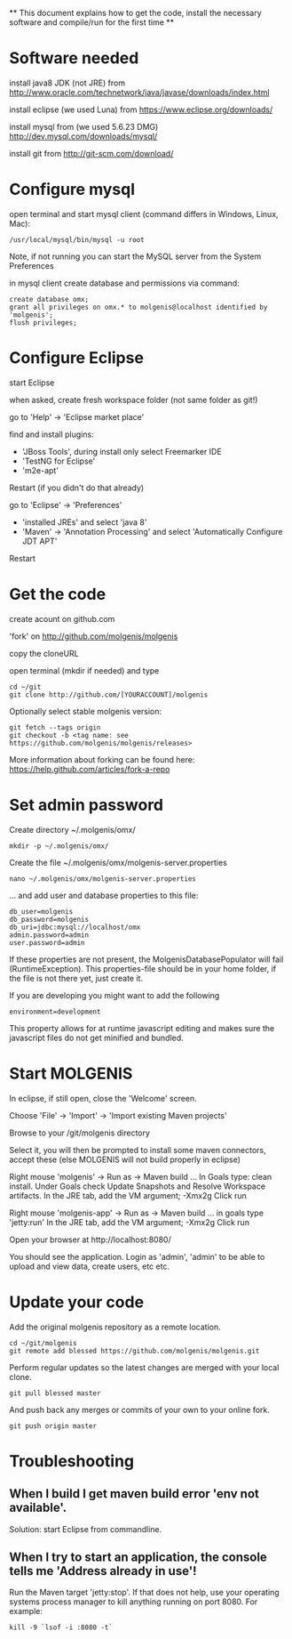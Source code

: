 **
This document explains how to get the code, install the necessary software and compile/run for the first time
**

# Software needed

install java8 JDK (not JRE) from http://www.oracle.com/technetwork/java/javase/downloads/index.html

install eclipse (we used Luna) from https://www.eclipse.org/downloads/

install mysql from (we used 5.6.23 DMG) http://dev.mysql.com/downloads/mysql/

install git from http://git-scm.com/download/

# Configure mysql

open terminal and start mysql client (command differs in Windows, Linux, Mac): 

    /usr/local/mysql/bin/mysql -u root
    
Note, if not running you can start the MySQL server from the System Preferences

in mysql client create database and permissions via command:

    create database omx;
    grant all privileges on omx.* to molgenis@localhost identified by 'molgenis';
    flush privileges;

# Configure Eclipse

start Eclipse

when asked, create fresh workspace folder (not same folder as git!)

go to 'Help' -> 'Eclipse market place'

find and install plugins:
* 'JBoss Tools', during install only select Freemarker IDE
* 'TestNG for Eclipse'
* 'm2e-apt'

Restart (if you didn't do that already)

go to 'Eclipse' -> 'Preferences' 
* 'installed JREs' and select 'java 8'
* 'Maven' -> 'Annotation Processing' and select 'Automatically Configure JDT APT'

Restart

# Get the code

create acount on github.com 

'fork' on http://github.com/molgenis/molgenis

copy the cloneURL

open terminal (mkdir if needed) and type 

    cd ~/git 
    git clone http://github.com/[YOURACCOUNT]/molgenis
    
Optionally select stable molgenis version:

    git fetch --tags origin
    git checkout -b <tag name: see https://github.com/molgenis/molgenis/releases>

More information about forking can be found here: https://help.github.com/articles/fork-a-repo

# Set admin password

Create directory ~/.molgenis/omx/

    mkdir -p ~/.molgenis/omx/
    
Create the file ~/.molgenis/omx/molgenis-server.properties 

    nano ~/.molgenis/omx/molgenis-server.properties
    
... and add user and database properties to this file:

    db_user=molgenis
    db_password=molgenis
    db_uri=jdbc:mysql://localhost/omx
    admin.password=admin
    user.password=admin

If these properties are not present, the MolgenisDatabasePopulator will fail (RuntimeException). This properties-file should be in your home folder, if the file is not there yet, just create it.    

If you are developing you might want to add the following
	
	environment=development

This property allows for at runtime javascript editing and makes sure the javascript files do not get minified and bundled.


# Start MOLGENIS

In eclipse, if still open, close the 'Welcome' screen.

Choose 'File' -> 'Import' -> 'Import existing Maven projects'

Browse to your /git/molgenis directory 

Select it, you will then be prompted to install some maven connectors, accept these 
(else MOLGENIS will not build properly in eclipse)

Right mouse 'molgenis' -> Run as -> Maven build ... 
	In Goals type: clean install. 
	Under Goals check Update Snapshots and Resolve Workspace artifacts. 
	In the JRE tab, add the VM argument; -Xmx2g
	Click run

Right mouse 'molgenis-app' -> Run as -> Maven build ... 
	in goals type 'jetty:run' 
	In the JRE tab, add the VM argument; -Xmx2g
	Click run

Open your browser at http://localhost:8080/

You should see the application. Login as 'admin', 'admin' to be able to upload and view data, create users, etc etc.

# Update your code

Add the original molgenis repository as a remote location.

    cd ~/git/molgenis
    git remote add blessed https://github.com/molgenis/molgenis.git
    
Perform regular updates so the latest changes are merged with your local clone.

    git pull blessed master
    
And push back any merges or commits of your own to your online fork.

    git push origin master

# Troubleshooting

## When I build I get maven build error 'env not available'. 

Solution: start Eclipse from commandline.

## When I try to start an application, the console tells me 'Address already in use'!

Run the Maven target 'jetty:stop'. If that does not help, use your operating systems process manager to kill anything running on port 8080. For example:

    kill -9 `lsof -i :8080 -t`
